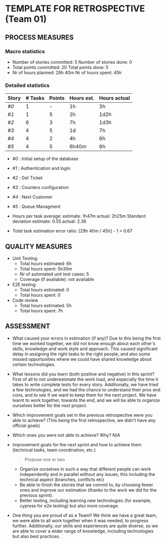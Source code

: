 TEMPLATE FOR RETROSPECTIVE (Team 01)
=====================================

## PROCESS MEASURES 

### Macro statistics

- Number of stories committed: 5
  Number of stories done: 0
- Total points committed: 20
  Total points done: 5
- Nr of hours planned: 29h 40m
  Nr of hours spent: 45h

### Detailed statistics

| Story  | # Tasks | Points | Hours est. | Hours actual |
|--------|---------|--------|------------|--------------|
| _#0_   |    1    |   -    |     1h     |     3h       |
| _#1_   |    1    |   5    |     2h     |     1d2h     |
| _#2_   |    6    |   3    |     7h     |     1d3h     |
| _#3_   |    4    |   5    |     1d     |     7h       |   
| _#4_   |    4    |   2    |     4h     |     6h       |
| _#5_   |    4    |   5    |     6h40m  |     6h       |

- _#0_ : Initial setup of the database 
- _#1_ : Authentication and login
- _#2_ : Get Ticket
- _#3_ : Counters configuration
- _#4_ : Next Customer
- _#5_ : Queue Managment

- Hours per task average:
    estimate: 1h47m
    actual: 2h25m
  Standard deviation
    estimate: 0.55
    actual: 2.36
- Total task estimation error ratio: [29h 40m / 45h] - 1 = 0.67

  
## QUALITY MEASURES 

- Unit Testing:
  - Total hours estimated: 6h 
  - Total hours spent: 5h30m
  - Nr of automated unit test cases: 5
  - Coverage (if available): not available
- E2E testing:
  - Total hours estimated: 0
  - Total hours spent: 0
- Code review 
  - Total hours estimated: 5h
  - Total hours spent: 7h
  


## ASSESSMENT

- What caused your errors in estimation (if any)? 
  Due to this being the first time we worked together, we did not know enough about each other's skills, knowledge and work style and approach. This caused significant delay in assigning the right tasks to the right people, and also some missed opportunities where we could have shared knowledge about certain technologies.

- What lessons did you learn (both positive and negative) in this sprint?
  First of all to not underestimate the work load, and especially the time it takes to write complete tests for every story. Additionally, we have tried a few technologies, and we had the chance to understand their pros and cons, and to see if we want to keep them for the next project. We have learnt to work together, towards the end, and we will be able to organize ourselves better for the next project.

- Which improvement goals set in the previous retrospective were you able to achieve? 
  (This being the first retrospective, we didn't have any official goals)
- Which ones you were not able to achieve? Why?
N/A
- Improvement goals for the next sprint and how to achieve them (technical tasks, team coordination, etc.)

  > Propose one or two
  - Organize ourselves in such a way that different people can work independently and in parallel without any issues, this including the technical aspect (branches, conflicts etc)
  - Be able to finish the stories that we commit to, by choosing fewer ones and improve our estimation (thanks to the work we did for the previous sprint).
  - Better testing, including learning new technologies (for example, cypress for e2e testing) but also more coverage.
- One thing you are proud of as a Team!!
  We think we have a great team, we were able to all work together when it was needed, to progress further. Additionally, our skills and experiences are quite diverse, so we are able to cover a wider range of knowledge, including technologies but also best practices.